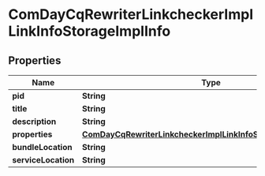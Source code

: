 

# ComDayCqRewriterLinkcheckerImplLinkInfoStorageImplInfo

## Properties

Name | Type | Description | Notes
------------ | ------------- | ------------- | -------------
**pid** | **String** |  |  [optional]
**title** | **String** |  |  [optional]
**description** | **String** |  |  [optional]
**properties** | [**ComDayCqRewriterLinkcheckerImplLinkInfoStorageImplProperties**](ComDayCqRewriterLinkcheckerImplLinkInfoStorageImplProperties.md) |  |  [optional]
**bundleLocation** | **String** |  |  [optional]
**serviceLocation** | **String** |  |  [optional]



